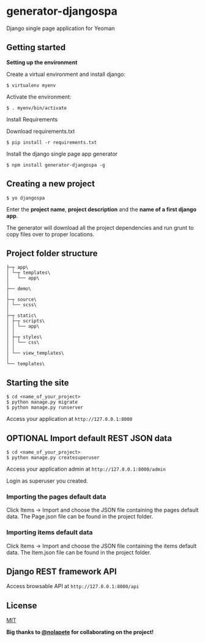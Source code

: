 # generator-djangospa

Django single page application for Yeoman


## Getting started

**Setting up the environment**

Create a virtual environment and install django:

```
$ virtualenv myenv
```

Activate the environment:

```
$ . myenv/bin/activate
```

Install Requirements

Download requirements.txt

```
$ pip install -r requirements.txt
```

Install the django single page app generator

```
$ npm install generator-djangospa -g
```

## Creating a new project

```
$ yo djangospa
```

Enter the **project name**, **project description** and the **name of a first django app**.

The generator will download all the project dependencies and run grunt to copy files over to proper locations.

## Project folder structure

```
├─┬ app\
│ └─┬ templates\
│   └── app\
│
├── demo\
│
├─┬ source\
│ └── scss\
│
├─┬ static\
│ ├─┬ scripts\
│ │ └── app\
│ │
│ ├─┬ styles\
│ │ └── css\
│ │
│ └── view_templates\
│
└── templates\
```

## Starting the site
```
$ cd <name_of_your_project>
$ python manage.py migrate
$ python manage.py runserver
```

Access your application at `http://127.0.0.1:8000`


## OPTIONAL Import default REST JSON data

```
$ cd <name_of_your_project>
$ python manage.py createsuperuser
```

Access your application admin at `http://127.0.0.1:8000/admin`

Login as superuser you created.

### Importing the pages default data

Click Items -> Import and choose the JSON file containing the pages default data.
The Page.json file can be found in the project folder.

### Importing items default data

Click Items -> Import and choose the JSON file containing the items default data.
The Item.json file can be found in the project folder.


## Django REST framework API

Access browsable API at `http://127.0.0.1:8000/api`


## License
[MIT](LICENSE.md)

**Big thanks to [@nolapete](https://github.com/nolapete) for collaborating on the project!**

